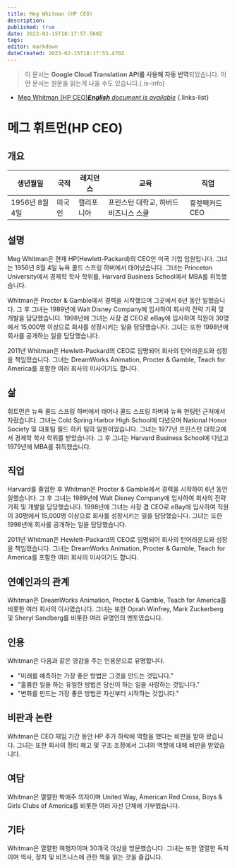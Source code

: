 ```yaml
---
title: Meg Whitman (HP CEO)
description: 
published: true
date: 2023-02-15T18:17:57.560Z
tags: 
editor: markdown
dateCreated: 2023-02-15T18:17:55.470Z
---
```


> 이 문서는 **Google Cloud Translation API를 사용해 자동 번역**되었습니다.
어떤 문서는 원문을 읽는게 나을 수도 있습니다.{.is-info}



- [Meg Whitman (HP CEO)***English** document is available*](/en/Knowledge-base/Dictionary/Person/meg-whitman-hp-ceo)
{.links-list}


# 메그 휘트먼(HP CEO)

## 개요

| 생년월일 | 국적 | 레지던스 | 교육 | 직업 |
| ------------- | ----------- | --------- | --------- | ---------- |
| 1956년 8월 4일 | 미국인 | 캘리포니아 | 프린스턴 대학교, 하버드 비즈니스 스쿨 | 휴렛팩커드 CEO |

## 설명

Meg Whitman은 현재 HP(Hewlett-Packard)의 CEO인 미국 기업 임원입니다. 그녀는 1956년 8월 4일 뉴욕 콜드 스프링 하버에서 태어났습니다. 그녀는 Princeton University에서 경제학 학사 학위를, Harvard Business School에서 MBA를 취득했습니다.

Whitman은 Procter & Gamble에서 경력을 시작했으며 그곳에서 6년 동안 일했습니다. 그 후 그녀는 1989년에 Walt Disney Company에 입사하여 회사의 전략 기획 및 개발을 담당했습니다. 1998년에 그녀는 사장 겸 CEO로 eBay에 입사하여 직원이 30명에서 15,000명 이상으로 회사를 성장시키는 일을 담당했습니다. 그녀는 또한 1998년에 회사를 공개하는 일을 담당했습니다.

2011년 Whitman은 Hewlett-Packard의 CEO로 임명되어 회사의 턴어라운드와 성장을 책임졌습니다. 그녀는 DreamWorks Animation, Procter & Gamble, Teach for America를 포함한 여러 회사의 이사이기도 합니다.

## 삶

휘트먼은 뉴욕 콜드 스프링 하버에서 태어나 콜드 스프링 하버와 뉴욕 헌팅턴 근처에서 자랐습니다. 그녀는 Cold Spring Harbor High School에 다녔으며 National Honor Society 및 대표팀 필드 하키 팀의 일원이었습니다. 그녀는 1977년 프린스턴 대학교에서 경제학 학사 학위를 받았습니다. 그 후 그녀는 Harvard Business School에 다녔고 1979년에 MBA를 취득했습니다.

## 직업

Harvard를 졸업한 후 Whitman은 Procter & Gamble에서 경력을 시작하여 6년 동안 일했습니다. 그 후 그녀는 1989년에 Walt Disney Company에 입사하여 회사의 전략 기획 및 개발을 담당했습니다. 1998년에 그녀는 사장 겸 CEO로 eBay에 입사하여 직원이 30명에서 15,000명 이상으로 회사를 성장시키는 일을 담당했습니다. 그녀는 또한 1998년에 회사를 공개하는 일을 담당했습니다.

2011년 Whitman은 Hewlett-Packard의 CEO로 임명되어 회사의 턴어라운드와 성장을 책임졌습니다. 그녀는 DreamWorks Animation, Procter & Gamble, Teach for America를 포함한 여러 회사의 이사이기도 합니다.

## 연예인과의 관계

Whitman은 DreamWorks Animation, Procter & Gamble, Teach for America를 비롯한 여러 회사의 이사였습니다. 그녀는 또한 Oprah Winfrey, Mark Zuckerberg 및 Sheryl Sandberg를 비롯한 여러 유명인의 멘토였습니다.

## 인용

Whitman은 다음과 같은 영감을 주는 인용문으로 유명합니다.

- "미래를 예측하는 가장 좋은 방법은 그것을 만드는 것입니다."
- "훌륭한 일을 하는 유일한 방법은 당신이 하는 일을 사랑하는 것입니다."
- "변화를 만드는 가장 좋은 방법은 자신부터 시작하는 것입니다."

## 비판과 논란

Whitman은 CEO 재임 기간 동안 HP 주가 하락에 역할을 했다는 비판을 받아 왔습니다. 그녀는 또한 회사의 정리 해고 및 구조 조정에서 그녀의 역할에 대해 비판을 받았습니다.

## 여담

Whitman은 열렬한 박애주 의자이며 United Way, American Red Cross, Boys & Girls Clubs of America를 비롯한 여러 자선 단체에 기부했습니다.

## 기타

Whitman은 열렬한 여행자이며 30개국 이상을 방문했습니다. 그녀는 또한 열렬한 독자이며 역사, 정치 및 비즈니스에 관한 책을 읽는 것을 즐깁니다.